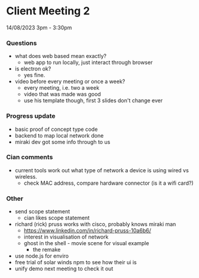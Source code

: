 # Client Meeting 2
14/08/2023 3pm - 3:30pm

### Questions
 - what does web based mean exactly?
    - web app to run locally, just interact through browser
 - is electron ok?
    - yes fine.
 - video before every meeting or once a week?
    - every meeting, i.e. two a week
    - video that was made was good
    - use his template though, first 3 slides don't change ever

### Progress update
 - basic proof of concept type code
 - backend to map local network done
 - miraki dev got some info through to us

### Cian comments
 - current tools work out what type of network a device is using wired vs wireless.
    - check MAC address, compare hardware connector (is it a wifi card?)

### Other
- send scope statement
    - cian likes scope statement
- richard (rick) pruss works with cisco, probably knows miraki man
    - https://www.linkedin.com/in/richard-pruss-10a6b6/
    - interest in visualisation of network
    - ghost in the shell - movie scene for visual example
        - the remake
- use node.js for enviro
- free trial of solar winds npm to see how their ui is
- unify demo next meeting to check it out